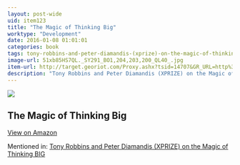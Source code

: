 ```yaml
---
layout: post-wide
uid: item123
title: "The Magic of Thinking Big"
worktype: "Development"
date: 2016-01-08 01:01:01
categories: book
tags: tony-robbins-and-peter-diamandis-(xprize)-on-the-magic-of-thinking-big
image-url: 51xb85HS7QL._SY291_BO1,204,203,200_QL40_.jpg
item-url: http://target.georiot.com/Proxy.ashx?tsid=14707&GR_URL=http%3A%2F%2Fwww.amazon.com%2FMagic-Thinking-Big-David-Schwartz%2Fdp%2F0671646788%2F
description: "Tony Robbins and Peter Diamandis (XPRIZE) on the Magic of Thinking BIG"
---
```

<a href="http://target.georiot.com/Proxy.ashx?tsid=14707&GR_URL=http%3A%2F%2Fwww.amazon.com%2FMagic-Thinking-Big-David-Schwartz%2Fdp%2F0671646788%2F" target="blank"><img src="../../../../img/thumbs/51xb85HS7QL._SY291_BO1,204,203,200_QL40_.jpg" class="prod-img"></a>
<h2>The Magic of Thinking Big</h2>
<p><a class="btn btn-primary" href="http://target.georiot.com/Proxy.ashx?tsid=14707&GR_URL=http%3A%2F%2Fwww.amazon.com%2FMagic-Thinking-Big-David-Schwartz%2Fdp%2F0671646788%2F" target="blank">View on Amazon</a><p>
<p>Mentioned in: <a href="http://fourhourworkweek.com/2014/10/07/global-learning-xprize/" target="blank">Tony Robbins and Peter Diamandis (XPRIZE) on the Magic of Thinking BIG</a></p>
